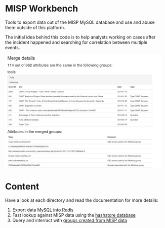 # MISP Workbench

Tools to export data out of the MISP MySQL database and use and abuse them outside of this platform.

The initial idea behind this code is to help analysts working on cases after the
incident happened and searching for correlation between multiple events.

![Printscreen](/doc/prints.jpg)

# Content

Have a look at each directory and read the documentation for more details:

1. Export data [MySQL into Redis](backend/)
2. Fast lookup against MISP data using the [hashstore database](hashstore/)
3. Query and interract with [groups created from MISP data](grouping/)
